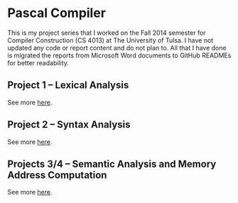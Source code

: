# Pascal Compiler
This is my project series that I worked on the Fall 2014 semester for Compiler Construction (CS 4013) at The University of Tulsa. I have not updated any code or report content and do not plan to. All that I have done is migrated the reports from Microsoft Word documents to GitHub READMEs for better readability.

## Project 1 – Lexical Analysis
See more [here](Project1/README.md).

## Project 2 – Syntax Analysis
See more [here](Project2/README.md).

## Projects 3/4 – Semantic Analysis and Memory Address Computation
See more [here](Project3_4/README.md).
